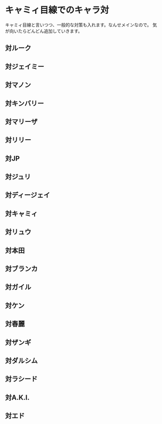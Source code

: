 # キャミィ目線でのキャラ対
キャミィ目線と言いつつ、一般的な対策も入れます。なんせメインなので。
気が向いたらどんどん追加していきます。

## 対ルーク

## 対ジェイミー

## 対マノン

## 対キンバリー

## 対マリーザ

## 対リリー

## 対JP

## 対ジュリ

## 対ディージェイ

## 対キャミィ

## 対リュウ

## 対本田

## 対ブランカ

## 対ガイル

## 対ケン

## 対春麗

## 対ザンギ

## 対ダルシム

## 対ラシード

## 対A.K.I.

## 対エド

